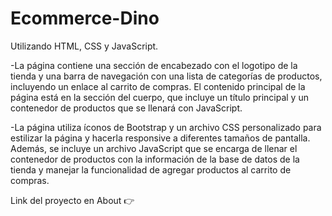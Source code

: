 # Ecommerce-Dino

Utilizando HTML, CSS y JavaScript.

-La página contiene una sección de encabezado con el logotipo de la tienda y una barra de navegación con una lista de categorías de productos, incluyendo un enlace al carrito de compras. El contenido principal de la página está en la sección del cuerpo, que incluye un título principal y un contenedor de productos que se llenará con JavaScript.

-La página utiliza íconos de Bootstrap y un archivo CSS personalizado para estilizar la página y hacerla responsive a diferentes tamaños de pantalla. Además, se incluye un archivo JavaScript que se encarga de llenar el contenedor de productos con la información de la base de datos de la tienda y manejar la funcionalidad de agregar productos al carrito de compras.



Link del proyecto en About 👉
